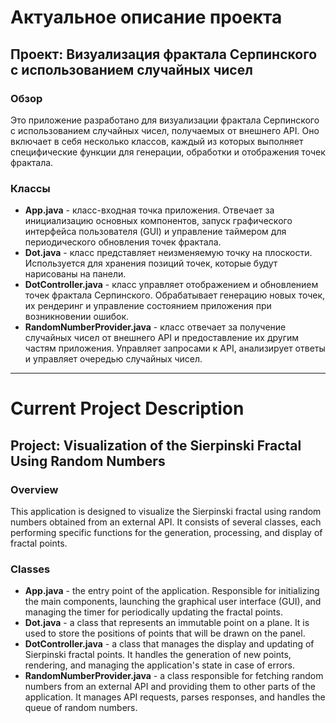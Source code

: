 # Актуальное описание проекта

## Проект: Визуализация фрактала Серпинского с использованием случайных чисел

### Обзор

Это приложение разработано для визуализации фрактала Серпинского с использованием случайных чисел, получаемых от внешнего API. Оно включает в себя несколько классов, каждый из которых выполняет специфические функции для генерации, обработки и отображения точек фрактала.

### Классы

- **App.java** - класс-входная точка приложения. Отвечает за инициализацию основных компонентов, запуск графического интерфейса пользователя (GUI) и управление таймером для периодического обновления точек фрактала.
- **Dot.java** - класс представляет неизменяемую точку на плоскости. Используется для хранения позиций точек, которые будут нарисованы на панели.
- **DotController.java** - класс управляет отображением и обновлением точек фрактала Серпинского. Обрабатывает генерацию новых точек, их рендеринг и управление состоянием приложения при возникновении ошибок.
- **RandomNumberProvider.java** - класс отвечает за получение случайных чисел от внешнего API и предоставление их другим частям приложения. Управляет запросами к API, анализирует ответы и управляет очередью случайных чисел.

---

# Current Project Description

## Project: Visualization of the Sierpinski Fractal Using Random Numbers

### Overview

This application is designed to visualize the Sierpinski fractal using random numbers obtained from an external API. It consists of several classes, each performing specific functions for the generation, processing, and display of fractal points.

### Classes

- **App.java** - the entry point of the application. Responsible for initializing the main components, launching the graphical user interface (GUI), and managing the timer for periodically updating the fractal points.
- **Dot.java** - a class that represents an immutable point on a plane. It is used to store the positions of points that will be drawn on the panel.
- **DotController.java** - a class that manages the display and updating of Sierpinski fractal points. It handles the generation of new points, rendering, and managing the application's state in case of errors.
- **RandomNumberProvider.java** - a class responsible for fetching random numbers from an external API and providing them to other parts of the application. It manages API requests, parses responses, and handles the queue of random numbers.
